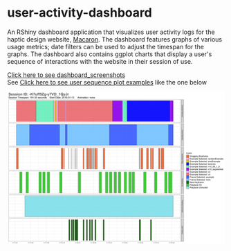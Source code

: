 # user-activity-dashboard
An RShiny dashboard application that visualizes user activity logs for the haptic design website, [Macaron](http://hapticdesign.github.io/macaron/). The dashboard features graphs of various usage metrics; date filters can be used to adjust the timespan for the graphs. The dashboard also contains ggplot charts that display a user's sequence of interactions with the website in their session of use.

[Click here to see dashboard_screenshots](Dashboard_Screenshots)<br>
See [Click here to see user sequence plot examples](User_Sequence_Plot_Examples) like the one below <br>

![Sequence Plot](User_Sequence_Plot_Examples/-K7uff5Zg-y7VD_1QyJr.png)
